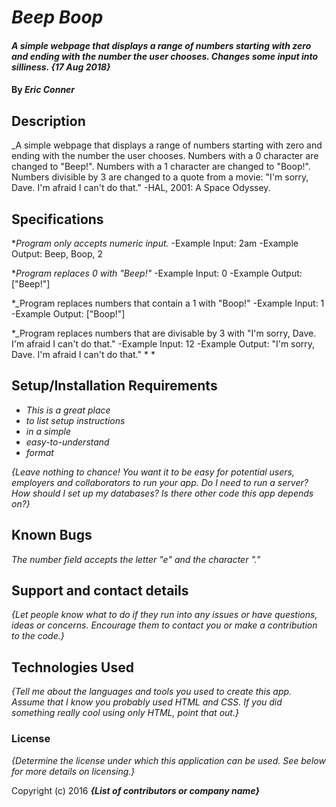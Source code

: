 # _Beep Boop_

#### _A simple webpage that displays a range of numbers starting with zero and ending with the number the user chooses. Changes some input into silliness. {17 Aug 2018}_

#### By _**Eric Conner**_

## Description

_A simple webpage that displays a range of numbers starting with zero and ending with the number the user chooses. Numbers with a 0 character are changed to "Beep!". Numbers with a 1 character are changed to "Boop!". Numbers divisible by 3 are changed to a quote from a movie: "I'm sorry, Dave. I'm afraid I can't do that." -HAL, 2001: A Space Odyssey.

## Specifications

*_Program only accepts numeric input._
  -Example Input: 2am
  -Example Output: Beep, Boop, 2

*_Program replaces 0 with "Beep!"_
  -Example Input: 0
  -Example Output: ["Beep!"]

*_Program replaces numbers that contain a 1 with "Boop!"
  -Example Input: 1
  -Example Output: ["Boop!"]

*_Program replaces numbers that are divisable by 3 with "I'm sorry, Dave. I'm afraid I can't do that."
  -Example Input: 12
  -Example Output: "I'm sorry, Dave. I'm afraid I can't do that."
*
*


## Setup/Installation Requirements

* _This is a great place_
* _to list setup instructions_
* _in a simple_
* _easy-to-understand_
* _format_

_{Leave nothing to chance! You want it to be easy for potential users, employers and collaborators to run your app. Do I need to run a server? How should I set up my databases? Is there other code this app depends on?}_

## Known Bugs

_The number field accepts the letter "e" and the character "."_

## Support and contact details

_{Let people know what to do if they run into any issues or have questions, ideas or concerns.  Encourage them to contact you or make a contribution to the code.}_

## Technologies Used

_{Tell me about the languages and tools you used to create this app. Assume that I know you probably used HTML and CSS. If you did something really cool using only HTML, point that out.}_

### License

*{Determine the license under which this application can be used.  See below for more details on licensing.}*

Copyright (c) 2016 **_{List of contributors or company name}_**
